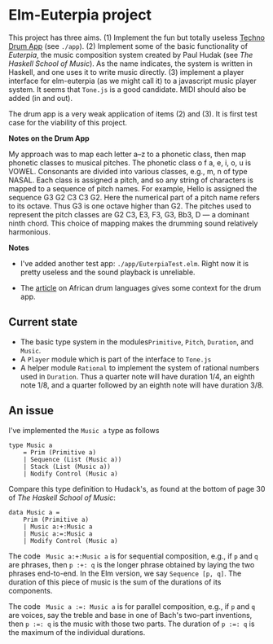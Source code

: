 # Elm-Euterpia project

This project has three aims.  (1) Implement the fun but totally
useless [Techno Drum App](https://jxxcarlson.github.io/app/drumlanguage.html) (see `./app`).
(2) Implement some of
the basic functionality of *Euterpia*, the music composition system created by
Paul Hudak (see *The Haskell School of Music*).  As the name indicates,
the system is written in Haskell, and one uses it to write music directly.
(3) implement a player interface for elm-euterpia (as we might call it) to
a javascript music player system.  It seems that `Tone.js` is a good candidate.
MIDI should also be added (in and out).

The drum app is a very weak application of items (2) and (3).  It is
first test case for the viability of this project. 


**Notes on the Drum App**

My approach was to map each letter a–z to a phonetic class, 
then map phonetic classes to musical pitches. The phonetic class o
f a, e, i, o, u is VOWEL. Consonants are divided into 
various classes, e.g., m, n of type NASAL. Each class is 
assigned a pitch, and so any string of characters is mapped 
to a sequence of pitch names. For example, Hello is assigned 
the sequence G3 G2 C3 C3 G2. Here the numerical part of a pitch 
name refers to its octave. Thus G3 is one octave higher than G2. 
The pitches used to represent the pitch classes are G2 C3, E3, 
F3, G3, Bb3, D — a dominant ninth chord. This choice of 
mapping makes the drumming sound relatively harmonious.

**Notes**

- I've added another test app: `./app/EuterpiaTest.elm`.
Right now it is pretty useless and the sound playback is unreliable.


- The
[article](https://jxxcarlson.io/posts/2019-06-29-drum-language/)
on African drum languages gives some context for the drum app.

## Current state

- The basic type system in the modules`Primitive`, `Pitch`, `Duration`, and `Music`.
- A `Player` module which is part of the interface to `Tone.js`
- A helper module `Rational` to implement the system of rational numbers used in
`Duration`.  Thus a quarter note will have duration 1/4, an eighth note 1/8,
and a quarter followed by an eighth note will have duration 3/8.

## An issue

I've implemented the `Music a` type as follows

```
type Music a
    = Prim (Primitive a)
    | Sequence (List (Music a))
    | Stack (List (Music a))
    | Nodify Control (Music a)
```

Compare this type definition to Hudack's,
as found at the bottom of page 30 of
*The Haskell School of Music*:

```
data Music a =
    Prim (Primitive a)
    | Music a:+:Music a
    | Music a:=:Music a
    | Modify Control (Music a)
```

The code ` Music a:+:Music a` is for sequential composition, e.g.,
if `p` and `q` are phrases, then `p :+: q` is the longer phrase
obtained by laying the two phrases end-to-end.  In the Elm
version, we say `Sequence [p, q]`.  The duration of this piece of
music is the sum of the durations of its components.

The code ` Music a :=: Music a` is for parallel composition, e.g.,
if `p` and `q` are voices, say the treble and base in one of
Bach's two-part inventions, then `p :=: q` is the music with
those two parts.  The duration of `p :=: q` is the maximum of
the individual durations.
